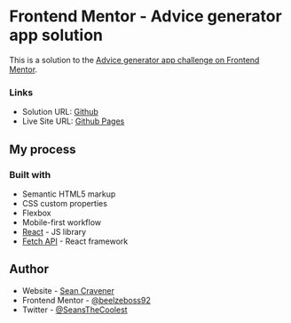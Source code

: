 # Frontend Mentor - Advice generator app solution

This is a solution to the [Advice generator app challenge on Frontend Mentor](https://www.frontendmentor.io/challenges/advice-generator-app-QdUG-13db).

### Links

- Solution URL: [Github](https://github.com/SeanCravener/Frontend-Mentor-Advice-Generator-App)
- Live Site URL: [Github Pages](https://seancravener.github.io/Frontend-Mentor-Advice-Generator-App/)

## My process

### Built with

- Semantic HTML5 markup
- CSS custom properties
- Flexbox
- Mobile-first workflow
- [React](https://reactjs.org/) - JS library
- [Fetch API](https://developer.mozilla.org/en-US/docs/Web/API/Fetch_API) - React framework

## Author

- Website - [Sean Cravener](https://seancravener.com/)
- Frontend Mentor - [@beelzeboss92](https://www.frontendmentor.io/profile/beelzeboss92)
- Twitter - [@SeansTheCoolest](https://twitter.com/SeansTheCoolest)
